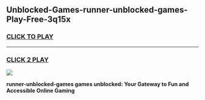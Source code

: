 
## Unblocked-Games-runner-unblocked-games-Play-Free-3q15x
<h3>
<a href="https://premium76.site?title=runner-unblocked-games&ref=21A">CLICK TO PLAY</a></h3>
<hr>

<h3>
<a href="https://premium76.site?title=runner-unblocked-games&ref=21A">CLICK 2 PLAY</a>
  
</h3>

<a href="https://premium76.site?title=runner-unblocked-games&ref=21A"><img src="https://clearcache.store/games.png"></a>


**runner-unblocked-games games unblocked: Your Gateway to Fun and Accessible Online Gaming**
